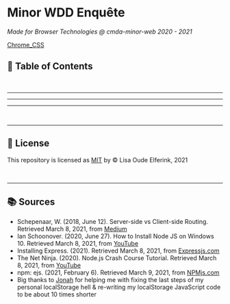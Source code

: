 # Minor WDD Enquête

_Made for Browser Technologies @ cmda-minor-web 2020 - 2021_


[Chrome_CSS](https://gph.is/g/ZY8PPk3)

<!-------------------------- New Paragraph -------------------------->

## :pushpin: Table of Contents

<!-- - [What does this Web App do?](#gem-What-does-this-Web-App-do?) -->

<!-- - [API](#link-API)
- [Used Packages](#gift-Used-Packages)
- [Install](#inbox_tray-Install)
- [Next Steps](#telescope-Next-Steps)
- [License](#closed_lock_with_key-License)
- [Sources](#books-Sources) -->

<br/>

---

<!-- features
 
 saving data to database
 pure CSS progress bar
 localStorage
 form validation
 slider 
 
 
 -->


<!-- Cut the mustard
Ik trek een grens bij browsers die het gebruik van ES6 niet ondersteunen, dit geldt voor internet explorer en browsers ouder dan 2015. Het gebruik van let en const zorgt voor strictere code en onderandere het gebruik van arrow functions, dat code een stuk leesbaarder maakt. -->



<!-------------------------- New Paragraph -------------------------->

<!-- ## :gem: What does this Web App do?

- Fetch & show the trending GIFs on load
- Fetch & show the user GIFs based on the value they haved typed into the input field
- Fetch & show the user the details of a GIF they clicked on
- Provide the user with feedback while the content is loading
- Provide the user with feedback when hovering over a GIF

<br/>  -->

---

<!-------------------------- New Paragraph -------------------------->

<!-- ## :inbox_tray: Install

### 1. :dancers: Cone this repo

Before we can get started, we'll need to clone this repo.
This can be done by typing the following line of code into your terminal:

`git clone https://github.com/lisaoude/gifinder-pwa.git`

<br/>

### 2. :computer: Install package

Next, we will have to install the used packages.

`npm install `

<br/>

### 3. :arrow_forward: Start local dev environment

This can be done by typing the following line of code into your terminal:

`npm run dev`

<br/>

### 4. :european_post_office: Build export

Almost done! We just need to navigate to the localhost in the browser.

`npm run build`

<br/> -->

---

<!-------------------------- New Paragraph -------------------------->

<!-- ## :telescope: Next Steps

We all know creative developing projects are never _truly_ done..  
These are some next steps that I would love to make:

- [ ] Make it possible to let the users search for GIFs -->

<!-- - Make it possible for the user to save gifs, in the following ways:

  - Save the gifs to a favorites list
  - Save the gifs to a special collection, which the user can name themselves (e.g. funny gifs, cat gifs, etc.)
  - Save the gifs to their device (download)

- Give Gifinder a random mode

  - Returns a random GIF o the user after a button press

- Autocomplete user input with a list of valid terms that completes what the user has typed into the input field

- Provide users with a list of GIF categories
- Provide users with a list of the trending search terms
- Suggest searches to users -->

<br/>

---

<!-------------------------- New Paragraph -------------------------->

## :closed_lock_with_key: License

This repository is licensed as [MIT](https://github.com/lisaoude/browser-technologies-2021/blob/master/LICENSE) by © Lisa Oude Elferink, 2021

<br/>

---

<!-------------------------- New Paragraph -------------------------->

## :books: Sources

- Schepenaar, W. (2018, June 12). Server-side vs Client-side Routing. Retrieved March 8, 2021, from [Medium](https://medium.com/@wilbo/server-side-vs-client-side-routing-71d710e9227f)
- Ian Schoonover. (2020, June 27). How to Install Node JS on Windows 10. Retrieved March 8, 2021, from [YouTube](https://www.youtube.com/watch?v=AuCuHvgOeBY)
- Installing Express. (2021). Retrieved March 8, 2021, from [Expressjs.com](http://expressjs.com/en/starter/installing.html)
- The Net Ninja. (2020).  Node.js Crash Course Tutorial. Retrieved March 8, 2021, from [YouTube](https://www.youtube.com/playlist?list=PL4cUxeGkcC9jsz4LDYc6kv3ymONOKxwBU)
- npm: ejs. (2021, February 6). Retrieved March 9, 2021, from [NPMjs.com](https://www.npmjs.com/package/ejs)
- Big thanks to [Jonah](https://github.com/theonejonahgold) for helping me with fixing the last steps of my personal localStorage hell & re-writing my localStorage JavaScript code to be about 10 times shorter

